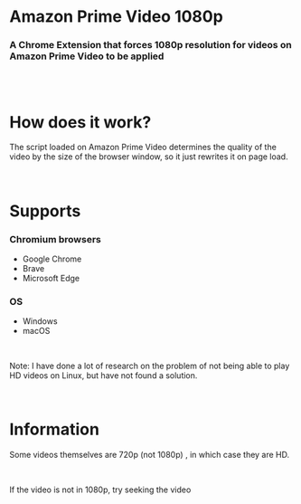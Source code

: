 # Amazon Prime Video 1080p

### A Chrome Extension that forces 1080p resolution for videos on Amazon Prime Video to be applied
  
<br>
<br>

# How does it work?
The script loaded on Amazon Prime Video determines the quality of the video by the size of the browser window, so it just rewrites it on page load.

<br>

# Supports

### Chromium browsers
- Google Chrome
- Brave
- Microsoft Edge

### OS
- Windows
- macOS

<br>

Note: I have done a lot of research on the problem of not being able to play HD videos on Linux, but have not found a solution.

<br>

# Information

Some videos themselves are 720p (not 1080p) , in which case they are HD.

<br>

If the video is not in 1080p, try seeking the video